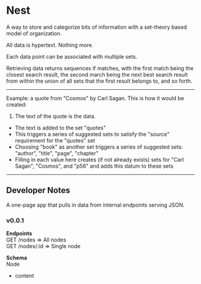 # Nest

A way to store and categorize bits of information with a set-theory based model of organization.

All data is hypertext. Nothing more.

Each data point can be associated with multiple sets.

Retrieving data returns sequences if matches, with the first match being the closest search result, the second march being the next best search result from within the union of all sets that the first result belongs to, and so forth.

---

Example: a quote from "Cosmos" by Carl Sagan. This is how it would be created:

1. The text of the quote is the data.
- The text is added to the set "quotes"
- This triggers a series of suggested sets to satisfy the "source" requirement for the "quotes" set
- Choosing "book" as another set triggers a series of suggested sets: "author", "title", "page", "chapter"
- Filling in each value here creates (if not already exists) sets for "Carl Sagan", "Cosmos", and "p56" and adds this datum to these sets

---

## Developer Notes

A one-page app that pulls in data from internal endpoints serving JSON.

### v0.0.1

**Endpoints**  
GET /nodes => All nodes  
GET /nodes/:id => Single node  

**Schema**  
Node
- content
